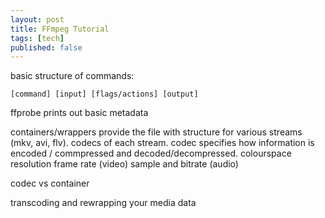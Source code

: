 ```yaml
---
layout: post
title: FFmpeg Tutorial
tags: [tech]
published: false
---
```


basic structure of commands: 
```
[command] [input] [flags/actions] [output]
```

ffprobe prints out basic metadata

containers/wrappers provide the file with structure for various streams (mkv, avi, flv).
codecs of each stream. codec specifies how information is encoded / commpressed and decoded/decompressed.
colourspace resolution frame rate (video)
sample and bitrate  (audio)

codec vs container

transcoding and rewrapping your media data
